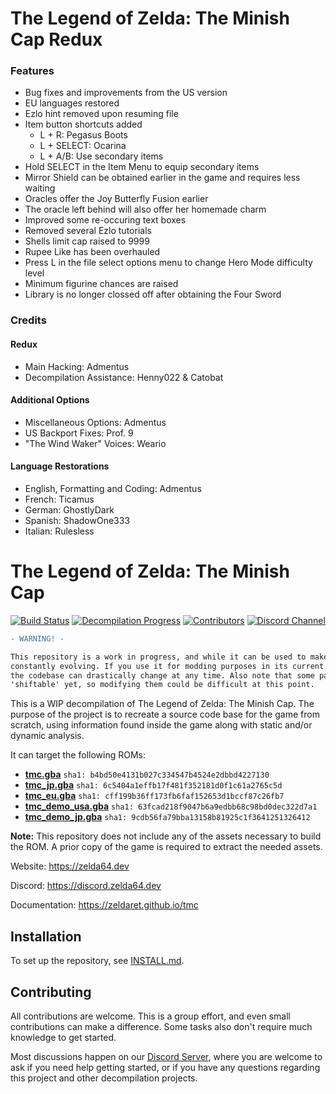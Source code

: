 # The Legend of Zelda: The Minish Cap Redux

### Features

- Bug fixes and improvements from the US version
- EU languages restored
- Ezlo hint removed upon resuming file
- Item button shortcuts added
	- L + R: Pegasus Boots
	- L + SELECT: Ocarina
	- L + A/B: Use secondary items
- Hold SELECT in the Item Menu to equip secondary items
- Mirror Shield can be obtained earlier in the game and requires less waiting
- Oracles offer the Joy Butterfly Fusion earlier
- The oracle left behind will also offer her homemade charm
- Improved some re-occuring text boxes
- Removed several Ezlo tutorials
- Shells limit cap raised to 9999
- Rupee Like has been overhauled
- Press L in the file select options menu to change Hero Mode difficulty level
- Minimum figurine chances are raised
- Library is no longer clossed off after obtaining the Four Sword

### Credits

#### Redux
- Main Hacking:				Admentus
- Decompilation Assistance:		Henny022 & Catobat

#### Additional Options
- Miscellaneous Options:		Admentus
- US Backport Fixes:			Prof. 9
- "The Wind Waker" Voices:		Weario

#### Language Restorations
- English, Formatting and Coding:	Admentus
- French:				Ticamus
- German:				GhostlyDark
- Spanish:				ShadowOne333
- Italian:				Rulesless

# The Legend of Zelda: The Minish Cap


[![Build Status][jenkins-badge]][jenkins] [![Decompilation Progress][progress-badge]][progress] [![Contributors][contributors-badge]][contributors] [![Discord Channel][discord-badge]][discord]

[jenkins]: https://jenkins.deco.mp/job/TMC/job/master
[jenkins-badge]: https://img.shields.io/jenkins/build?jobUrl=https%3A%2F%2Fjenkins.deco.mp%2Fjob%2FTMC%2Fjob%2Fmaster

[progress]: https://zelda64.dev/games/tmc
[progress-badge]: https://img.shields.io/endpoint?url=https://zelda64.dev/assets/csv/progress-tmc-shield.json

[contributors]: https://github.com/zeldaret/tmc/graphs/contributors
[contributors-badge]: https://img.shields.io/github/contributors/zeldaret/tmc

[discord]: https://discord.zelda64.dev
[discord-badge]: https://img.shields.io/discord/688807550715560050?color=%237289DA&logo=discord&logoColor=%23FFFFFF

```diff
- WARNING! -

This repository is a work in progress, and while it can be used to make certain changes, it's still
constantly evolving. If you use it for modding purposes in its current state, please be aware that
the codebase can drastically change at any time. Also note that some parts of the ROM may not be
'shiftable' yet, so modifying them could be difficult at this point.
```

This is a WIP decompilation of The Legend of Zelda: The Minish Cap.
The purpose of the project is to recreate a source code base for the game from scratch, using information found inside the game along with static and/or dynamic analysis.

It can target the following ROMs:

* [**tmc.gba**](https://datomatic.no-intro.org/index.php?page=show_record&s=23&n=1841) `sha1: b4bd50e4131b027c334547b4524e2dbbd4227130`
* [**tmc_jp.gba**](https://datomatic.no-intro.org/index.php?page=show_record&s=23&n=1719) `sha1: 6c5404a1effb17f481f352181d0f1c61a2765c5d`
* [**tmc_eu.gba**](https://datomatic.no-intro.org/index.php?page=show_record&s=23&n=1734) `sha1: cff199b36ff173fb6faf152653d1bccf87c26fb7`
* [**tmc_demo_usa.gba**](https://datomatic.no-intro.org/index.php?page=show_record&s=23&n=x051) `sha1: 63fcad218f9047b6a9edbb68c98bd0dec322d7a1`
* [**tmc_demo_jp.gba**](https://datomatic.no-intro.org/index.php?page=show_record&s=23&n=x430) `sha1: 9cdb56fa79bba13158b81925c1f3641251326412`

**Note:** This repository does not include any of the assets necessary to build the ROM.
A prior copy of the game is required to extract the needed assets.

Website: <https://zelda64.dev>

Discord: <https://discord.zelda64.dev>

Documentation: <https://zeldaret.github.io/tmc>

## Installation

To set up the repository, see [INSTALL.md](INSTALL.md).

## Contributing

All contributions are welcome. This is a group effort, and even small contributions can make a difference.
Some tasks also don't require much knowledge to get started.

Most discussions happen on our [Discord Server](https://discord.zelda64.dev), where you are welcome to ask if you need help getting started, or if you have any questions regarding this project and other decompilation projects.

